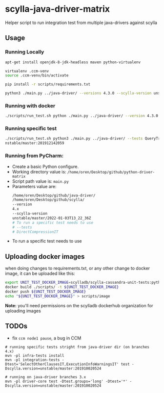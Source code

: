 # scylla-java-driver-matrix

Helper script to run integration test from multiple java-drivers against scylla


## Usage

### Running Locally

```bash
apt-get install openjdk-8-jdk-headless maven python-virtualenv

virtualenv .ccm-venv
source .ccm-venv/bin/activate 

pip install -r scripts/requirements.txt

python3 ./main.py ../java-driver/ --versions 4.3.0 --scylla-version unstable/master:201910020524
```

### Running with docker
```bash
./scripts/run_test.sh python ./main.py ../java-driver/ --version 4.3.0 --scylla-version unstable/master:201910020524```
```

### Running specific test
```bash
./scripts/run_test.sh python3 ./main.py ../java-driver/ --tests QueryTraceIT --version 4.1.0 --scylla-version u
nstable/master:201912142059
```

### Running from PyCharm:
- Create a basic Python configure.
- Working directory value is: `/home/oren/Desktop/github/python-driver-matrix`
- Script path value is: `main.py`
- Parameters value are:
  ```bash
  /home/oren/Desktop/github/java-driver/
  /home/oren/Desktop/github/scylla/
  --version
  4.x
  --scylla-version
  unstable/master/2022-01-03T13_22_36Z
  # To run a specific test needs to use
  # --tests
  # DirectCompressionIT
  ```
* To run a specific test needs to use

## Uploading docker images
   
when doing changes to requirements.txt, or any other change to docker image, it can be uploaded like this:

```bash
export UNIT_TEST_DOCKER_IMAGE=scylladb/scylla-cassandra-unit-tests:python3.8-$(date +'%Y%m%d')
docker build ./scripts/ -t ${UNIT_TEST_DOCKER_IMAGE}
docker push ${UNIT_TEST_DOCKER_IMAGE}
echo "${UNIT_TEST_DOCKER_IMAGE}" > scripts/image
```

**Note:** you'll need permissions on the scylladb dockerhub organization for uploading images

## TODOs
* fix `ccm node1 pause`, a bug in CCM

```
# running specific tests stright from java-driver dir (on branches 4.x)
mvn -pl infra-tests install
mvn -pl integration-tests -Dtest='SelectOtherClausesIT,ExecutionInfoWarningsIT' test -Dscylla.version=unstable/master:201910020524

# running on java-driver branches 3.x
mvn -pl driver-core test -Dtest.groups='long' -Dtest='*' -Dscylla.version=unstable/master:201910020524

```